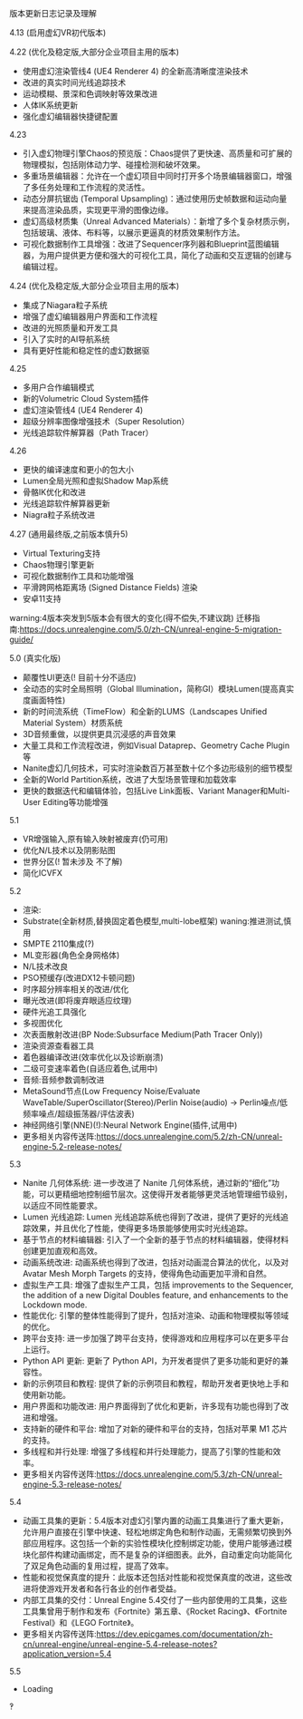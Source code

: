 版本更新日志记录及理解

4.13 (启用虚幻VR初代版本)

4.22 (优化及稳定版,大部分企业项目主用的版本)
- 使用虚幻渲染管线4 (UE4 Renderer 4) 的全新高清晰度渲染技术
- 改进的真实时间光线追踪技术
- 运动模糊、景深和色调映射等效果改进
- 人体IK系统更新
- 强化虚幻编辑器快捷键配置

4.23
- 引入虚幻物理引擎Chaos的预览版：Chaos提供了更快速、高质量和可扩展的物理模拟，包括刚体动力学、碰撞检测和破坏效果。
- 多重场景编辑器：允许在一个虚幻项目中同时打开多个场景编辑器窗口，增强了多任务处理和工作流程的灵活性。
- 动态分屏抗锯齿 (Temporal Upsampling)：通过使用历史帧数据和运动向量来提高渲染品质，实现更平滑的图像边缘。
- 虚幻高级材质集（Unreal Advanced Materials）：新增了多个复杂材质示例，包括玻璃、液体、布料等，以展示更逼真的材质效果制作方法。
- 可视化数据制作工具增强：改进了Sequencer序列器和Blueprint蓝图编辑器，为用户提供更方便和强大的可视化工具，简化了动画和交互逻辑的创建与编辑过程。

4.24 (优化及稳定版,大部分企业项目主用的版本)
- 集成了Niagara粒子系统
- 增强了虚幻编辑器用户界面和工作流程
- 改进的光照质量和开发工具
- 引入了实时的AI导航系统
- 具有更好性能和稳定性的虚幻数据驱

4.25
- 多用户合作编辑模式
- 新的Volumetric Cloud System插件
- 虚幻渲染管线4 (UE4 Renderer 4)
- 超级分辨率图像增强技术（Super Resolution）
- 光线追踪软件解算器（Path Tracer）

4.26
- 更快的编译速度和更小的包大小
- Lumen全局光照和虚拟Shadow Map系统
- 骨骼IK优化和改进
- 光线追踪软件解算器更新
- Niagra粒子系统改进

4.27 (通用最终版,之前版本慎升5)
- Virtual Texturing支持
- Chaos物理引擎更新
- 可视化数据制作工具和功能增强
- 平滑跨网格距离场 (Signed Distance Fields) 渲染
- 安卓11支持

warning:4版本突发到5版本会有很大的变化(得不偿失,不建议跳)
迁移指南:https://docs.unrealengine.com/5.0/zh-CN/unreal-engine-5-migration-guide/

5.0 (真实化版)
- 颠覆性UI更迭(! 目前十分不适应)
- 全动态的实时全局照明（Global Illumination，简称GI）模块Lumen(提高真实度画面特性)
- 新的时间流系统（TimeFlow）和全新的LUMS（Landscapes Unified Material System）材质系统
- 3D音频重做，以提供更具沉浸感的声音效果
- 大量工具和工作流程改进，例如Visual Dataprep、Geometry Cache Plugin等
- Nanite虚幻几何技术，可实时渲染数百万甚至数十亿个多边形级别的细节模型
- 全新的World Partition系统，改进了大型场景管理和加载效率
- 更快的数据迭代和编辑体验，包括Live Link面板、Variant Manager和Multi-User Editing等功能增强

5.1 
- VR增强输入,原有输入映射被废弃(仍可用)
- 优化N/L技术以及阴影贴图
- 世界分区(! 暂未涉及 不了解)
- 简化ICVFX

5.2 
- 渲染:
- Substrate(全新材质,替换固定着色模型,multi-lobe框架) waning:推进测试,慎用
- SMPTE 2110集成(?)
- ML变形器(角色全身网格体)
- N/L技术改良
- PSO预缓存(改进DX12卡顿问题)
- 时序超分辨率相关的改进/优化
- 曝光改进(即将废弃眼适应纹理)
- 硬件光追工具强化
- 多视图优化
- 次表面散射改进(BP Node:Subsurface Medium(Path Tracer Only))
- 渲染资源查看器工具
- 着色器编译改进(效率优化以及诊断崩溃)
- 二级可变速率着色(自适应着色,试用中)
- 音频:音频参数调制改进
- MetaSound节点(Low Frequency Noise/Evaluate WaveTable/SuperOscillator(Stereo)/Perlin Noise(audio) -> Perlin噪点/低频率噪点/超级振荡器/评估波表)
- 神经网络引擎(NNE)(!):Neural Network Engine(插件,试用中)
- 更多相关内容传送阵:https://docs.unrealengine.com/5.2/zh-CN/unreal-engine-5.2-release-notes/

5.3
- Nanite 几何体系统: 进一步改进了 Nanite 几何体系统，通过新的“细化”功能，可以更精细地控制细节层次。这使得开发者能够更灵活地管理细节级别，以适应不同性能要求。
- Lumen 光线追踪: Lumen 光线追踪系统也得到了改进，提供了更好的光线追踪效果，并且优化了性能，使得更多场景能够使用实时光线追踪。
- 基于节点的材料编辑器: 引入了一个全新的基于节点的材料编辑器，使得材料创建更加直观和高效。
- 动画系统改进: 动画系统也得到了改进，包括对动画混合算法的优化，以及对 Avatar Mesh Morph Targets 的支持，使得角色动画更加平滑和自然。
- 虚拟生产工具: 增强了虚拟生产工具，包括 improvements to the Sequencer, the addition of a new Digital Doubles feature, and enhancements to the Lockdown mode.
- 性能优化: 引擎的整体性能得到了提升，包括对渲染、动画和物理模拟等领域的优化。
- 跨平台支持: 进一步加强了跨平台支持，使得游戏和应用程序可以在更多平台上运行。
- Python API 更新: 更新了 Python API，为开发者提供了更多功能和更好的兼容性。
- 新的示例项目和教程: 提供了新的示例项目和教程，帮助开发者更快地上手和使用新功能。
- 用户界面和功能改进: 用户界面得到了优化和更新，许多现有功能也得到了改进和增强。
- 支持新的硬件和平台: 增加了对新的硬件和平台的支持，包括对苹果 M1 芯片的支持。
- 多线程和并行处理: 增强了多线程和并行处理能力，提高了引擎的性能和效率。
- 更多相关内容传送阵:https://docs.unrealengine.com/5.3/zh-CN/unreal-engine-5.3-release-notes/

5.4

- 动画工具集的更新：5.4版本对虚幻引擎内置的动画工具集进行了重大更新，允许用户直接在引擎中快速、轻松地绑定角色和制作动画，无需频繁切换到外部应用程序。这包括一个新的实验性模块化控制绑定功能，使用户能够通过模块化部件构建动画绑定，而不是复杂的详细图表。此外，自动重定向功能简化了双足角色动画的复用过程，提高了效率。
- 性能和视觉保真度的提升：此版本还包括对性能和视觉保真度的改进，这些改进将使游戏开发者和各行各业的创作者受益。
- 内部工具集的交付：Unreal Engine 5.4交付了一些内部使用的工具集，这些工具集曾用于制作和发布《Fortnite》第五章、《Rocket Racing》、《Fortnite Festival》和《LEGO Fortnite》。
- 更多相关内容传送阵:https://dev.epicgames.com/documentation/zh-cn/unreal-engine/unreal-engine-5.4-release-notes?application_version=5.4

5.5

- Loading

‽
